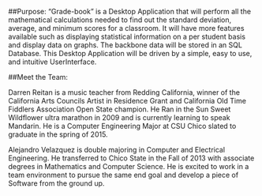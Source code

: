
##Purpose:
“Grade-book” is a Desktop Application that will perform all the mathematical calculations needed to find out the standard deviation, average, and minimum scores for a classroom. It will have more features available such as displaying statistical information on a per student basis and display data on graphs. The backbone data will be stored in an SQL Database. This Desktop Application will be driven by a simple, easy to use, and intuitive UserInterface. 

##Meet the Team:

Darren Reitan is a music teacher from Redding California, winner of the California Arts
Councils Artist in Residence Grant and California Old Time Fiddlers Association Open State
champion. He Ran in the Sun Sweet Wildflower ultra marathon in 2009 and is currently
learning to speak Mandarin. He is a Computer Engineering Major at CSU Chico slated to 
graduate in the spring of 2015. 


Alejandro Velazquez is double majoring in Computer and Electrical Engineering. He transferred to Chico State in the Fall of 2013 with associate degrees in Mathematics and Computer Science. He is excited to work in a team environment to pursue the same end goal and develop a piece of Software from the ground up. 